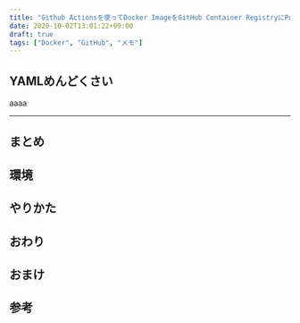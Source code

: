 ```yaml
---
title: "Github Actionsを使ってDocker ImageをGitHub Container RegistryにPushする"
date: 2020-10-02T13:01:22+09:00
draft: true
tags: ["Docker", "GitHub", "メモ"]
---
```


## YAMLめんどくさい
aaaa  

<!--more-->
---

## まとめ

## 環境

## やりかた

## おわり

## おまけ

## 参考
